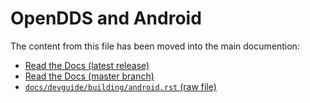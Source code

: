 # OpenDDS and Android

The content from this file has been moved into the main documention:

- [Read the Docs (latest release)](https://opendds.readthedocs.io/en/latest-release/devguide/building/android.html)
- [Read the Docs (master branch)](https://opendds.readthedocs.io/en/master/devguide/building/android.html)
- [`docs/devguide/building/android.rst` (raw file)](docs/devguide/building/android.rst)
